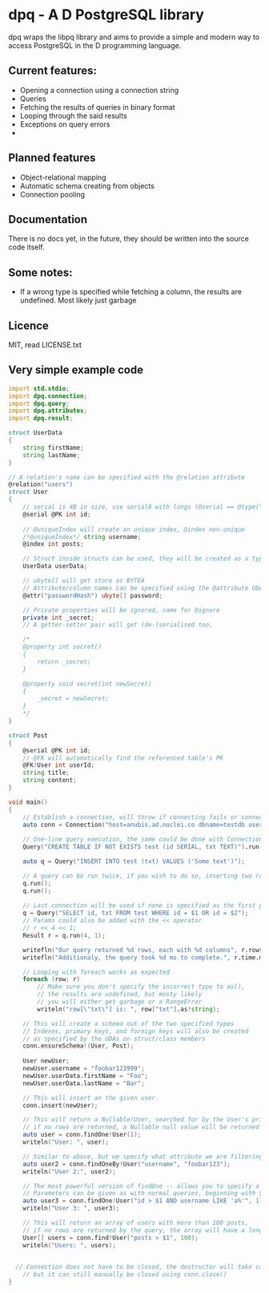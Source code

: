 # dpq - A D PostgreSQL library

dpq wraps the libpq library and aims to provide a simple and modern way to access PostgreSQL in the D programming language.

## Current features:
 - Opening a connection using a connection string
 - Queries
 - Fetching the results of queries in binary format
 - Looping through the said results
 - Exceptions on query errors
 - 
  
## Planned features
 - Object-relational mapping
 - Automatic schema creating from objects
 - Connection pooling
 
## Documentation
There is no docs yet, in the future, they should be written into the source code itself.
 
## Some notes:
 - If a wrong type is specified while fetching a column, the results are undefined. Most likely just garbage

## Licence
MIT, read LICENSE.txt

## Very simple example code

```d
import std.stdio;
import dpq.connection;
import dpq.query;
import dpq.attributes;
import dpq.result;

struct UserData
{
	string firstName;
	string lastName;
}

// A relation's name can be specified with the @relation attribute
@relation("users")
struct User
{
	// serial is 4B in size, use serial8 with longs (@serial == @type("SERIAL"))
	@serial @PK int id;
	
	// @uniqueIndex will create an unique index, @index non-unique
	/*@uniqueIndex*/ string username;
	@index int posts;

	// Struct inside structs can be used, they will be created as a type
	UserData userData;

	// ubyte[] will get store as BYTEA
	// Attribute/column names can be specified using the @attribute UDA (@attr is an alias for it)
	@attr("passwordHash") ubyte[] password;

	// Private properties will be ignored, same for @ignore
	private int _secret;
	// A getter-setter pair will get (de-)serialised too.

	/*
	@property int secret()
	{
		return _secret;
	}

	@property void secret(int newSecret)
	{
		_secret = newSecret;
	}
	*/
}

struct Post
{
	@serial @PK int id;
	// @FK will automatically find the referenced table's PK
	@FK!User int userId;
	string title;
	string content;
}

void main()
{
	// Establish a connection, will throw if connecting fails or connection string cannot be parsed
	auto conn = Connection("host=anubis.ad.nuclei.co dbname=testdb user=testuser password='VerySecureTestPassword'");
	
	// One-line query execution, the same could be done with Connection.exec(string command)
	Query("CREATE TABLE IF NOT EXISTS test (id SERIAL, txt TEXT)").run();

	auto q = Query("INSERT INTO test (txt) VALUES ('Some text')");

	// A query can be run twice, if you wish to do so, inserting two rows in this case
	q.run();
	q.run();
	
	// Last connection will be used if none is specified as the first param to Query()
	q = Query("SELECT id, txt FROM test WHERE id = $1 OR id = $2");
	// Params could also be added with the << operator
	// r << 4 << 1;
	Result r = q.run(4, 1);

	writefln("Our query returned %d rows, each with %d columns", r.rows, r.columns);
	writefln("Additionaly, the query took %d ms to complete.", r.time.msecs);

	// Looping with foreach works as expected
	foreach (row; r)
		// Make sure you don't specify the incorrect type to as(),
		// the results are undefined, but mosty likely
		// you will either get garbage or a RangeError
		writeln("row[\"txt\"] is: ", row["txt"].as!string);

	// This will create a schema out of the two specified types
	// Indexes, primary keys, and foreign keys will also be created
	// as specified by the UDAs on struct/class members
	conn.ensureSchema!(User, Post);
	
	User newUser;
	newUser.username = "foobar123999";
	newUser.userData.firstName = "Foo";
	newUser.userData.lastName = "Bar";

	// This will insert an the given user.
	conn.insert(newUser);

	// This will return a Nullable!User, searched for by the User's primary key
	// if no rows are returned, a Nullable null value will be returned
	auto user = conn.findOne!User(1);
	writeln("User: ", user);

	// Similar to above, but we specify what attribute we are filtering by
	auto user2 = conn.findOneBy!User("username", "foobar123");
	writeln("User 2:", user2);

	// The most powerful version of findOne -- allows you to specify a custom filter
	// Parameters can be given as with normal queries, beginning with $1.
	auto user3 = conn.findOne!User("id > $1 AND username LIKE 'a%'", 1);
	writeln("User 3: ", user3);

	// This will return an array of users with more than 100 posts,
	// if no rows are returned by the query, the array will have a length of 0
	User[] users = conn.find!User("posts > $1", 100);
	writeln("Users: ", users);
	

  // Connection does not have to be closed, the destructor will take care of that,
	// but it can still manually be closed using conn.close()
}

```
